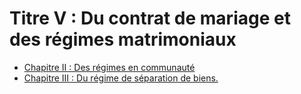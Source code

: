 # Titre V : Du contrat de mariage et des régimes matrimoniaux

- [Chapitre II : Des régimes en communauté](chapitre-ii)
- [Chapitre III : Du régime de séparation de biens.](chapitre-iii)
